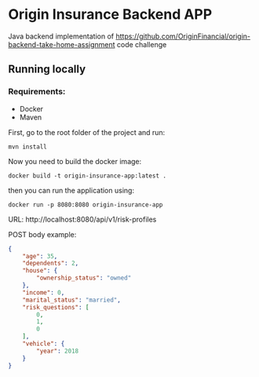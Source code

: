 # Origin Insurance Backend APP
Java backend implementation of https://github.com/OriginFinancial/origin-backend-take-home-assignment code challenge


## Running locally
### Requirements:
- Docker
- Maven

First, go to the root folder of the project and run:

`mvn install`

Now you need to build the docker image:

`docker build -t origin-insurance-app:latest .`

then you can run the application using:

`docker run -p 8080:8080 origin-insurance-app`

URL: http://localhost:8080/api/v1/risk-profiles

POST body example:
```json
{
    "age": 35,
    "dependents": 2,
    "house": {
        "ownership_status": "owned"
    },
    "income": 0,
    "marital_status": "married",
    "risk_questions": [
        0,
        1,
        0
    ],
    "vehicle": {
        "year": 2018
    }
}


